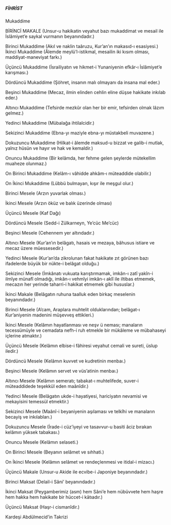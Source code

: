 ##### FİHRİST
Mukaddime

BİRİNCİ MAKALE (Unsur-u hakikatin veyahut bazı mukaddimat ve mesail ile İslâmiyet’e saykal vurmanın beyanındadır.)

Birinci Mukaddime (Akıl ve naklin taâruzu, Kur’an’ın makasıd-ı esasiyesi.) İkinci Mukaddime (Âlemde meylü’l-istikmal, mesailin iki kısım olması, maddiyat-maneviyat farkı.)

Üçüncü Mukaddime (İsrailiyatın ve hikmet-i Yunaniyenin efkâr-ı İslâmiyet’e karışması.)

Dördüncü Mukaddime (Şöhret, insanın malı olmayanı da insana mal eder.)

Beşinci Mukaddime (Mecaz, ilmin elinden cehlin eline düşse hakikate inkılab eder.)

Altıncı Mukaddime (Tefsirde mezkûr olan her bir emir, tefsirden olmak lâzım gelmez.)

Yedinci Mukaddime (Mübalağa ihtilalcidir.)

Sekizinci Mukaddime (Ebna-yı maziyle ebna-yı müstakbeli muvazene.)

Dokuzuncu Mukaddime (Hilkat-i âlemde maksud-u bizzat ve galib-i mutlak, yalnız hüsün ve hayır ve hak ve kemaldir.)

Onuncu Mukaddime (Bir kelâmda, her fehme gelen şeylerde mütekellim muaheze olunmaz.)

On Birinci Mukaddime (Kelâm-ı vâhidde ahkâm-ı müteaddide olabilir.)

On İkinci Mukaddime (Lübbü bulmayan, kışır ile meşgul olur.)

Birinci Mesele (Arzın yuvarlak olması.)

İkinci Mesele (Arzın öküz ve balık üzerinde olması)

Üçüncü Mesele (Kaf Dağı)

Dördüncü Mesele (Sedd-i Zülkarneyn, Ye’cüc Me’cüc)

Beşinci Mesele (Cehennem yer altındadır.)

Altıncı Mesele (Kur’an’ın belâgatı, hasais ve mezaya, bâhusus istiare ve mecaz üzere müessesedir.)

Yedinci Mesele (Kur’an’da zikrolunan fakat hakikate zıt görünen bazı ifadelerde büyük bir nükte-i belâgat olduğu.)

Sekizinci Mesele (İmkânatı vukuata karıştırmamak, imkân-ı zatî yakîn-i ilmîye münafî olmadığı, imkân-ı vehmîyi imkân-ı aklî ile iltibas etmemek, mecazın her yerinde taharri-i hakikat etmemek gibi hususlar.)

İkinci Makale (Belâgatın ruhuna taalluk eden birkaç meselenin beyanındadır.)

Birinci Mesele (A’cam, Araplara muhtelit olduklarından; belâgat-ı Kur’aniyenin madenini müşevveş ettikleri.)

İkinci Mesele (Kelâmın hayatlanması ve neşv ü neması; manaların tecessümüyle ve cemadata nefh-i ruh etmekle bir mükâleme ve mübahaseyi içlerine atmaktır.)

Üçüncü Mesele (Kelâmın elbise-i fâhiresi veyahut cemali ve sureti, üslup iledir.)

Dördüncü Mesele (Kelâmın kuvvet ve kudretinin menbaı.)

Beşinci Mesele (Kelâmın servet ve vüs’atinin menbaı.)

Altıncı Mesele (Kelâmın semeratı; tabakat-ı muhtelifede, suver-i müteaddidede teşekkül eden maânîdir.)

Yedinci Mesele (Belâgatın ukde-i hayatiyesi, hariciyatın nevamisi ve mekayisini temessül etmektir.)

Sekizinci Mesele (Maânî-i beyaniyenin aşılaması ve telkîhi ve manaların becayiş ve inkılabları.)

Dokuzuncu Mesele (İrade-i cüz’iyeyi ve tasavvur-u basiti âciz bırakan kelâmın yüksek tabakası.)

Onuncu Mesele (Kelâmın selaseti.)

On Birinci Mesele (Beyanın selâmet ve sıhhati.)

On İkinci Mesele (Kelâmın selâmet ve rendeçlenmesi ve itidal-i mizacı.)

Üçüncü Makale (Unsur-u Akide ile ecvibe-i Japoniye beyanındadır.)

Birinci Maksat (Delail-i Sâni’ beyanındadır.)

İkinci Maksat (Peygamberimiz (asm) hem Sâni’e hem nübüvvete hem haşre hem hakka hem hakikate bir hüccet-i kātıadır.)

Üçüncü Maksat (Haşr-i cismanîdir.)

Kardeşi Abdülmecid’in Takrizi

